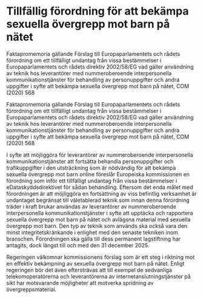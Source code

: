 # Tillfällig förordning för att bekämpa sexuella övergrepp mot barn på nätet

Faktapromemoria gällande Förslag till Europaparlamentets och rådets förordning om ett tillfälligt undantag från vissa bestämmelser i Europaparlamentets och rådets direktiv 2002/58/EG vad gäller användning av teknik hos leverantörer med nummeroberoende
interpersonella kommunikationstjänster för behandling av personuppgifter och andra uppgifter i syfte att bekämpa sexuella övergrepp mot barn på nätet, COM (2020) 568

Faktapromemoria gällande Förslag till Europaparlamentets och rådets förordning om ett tillfälligt undantag från vissa bestämmelser i Europaparlamentets och rådets direktiv 2002/58/EG vad gäller användning av teknik hos leverantörer med nummeroberoende
interpersonella kommunikationstjänster för behandling av personuppgifter och andra uppgifter i syfte att bekämpa sexuella övergrepp mot barn på nätet, COM (2020) 568

I syfte att möjliggöra för leverantörer av nummeroberoende interpersonella kommunikationstjänster att fortsätta behandla personuppgifter och trafikuppgifter i den utsträckning som är nödvändig för att bekämpa sexuella övergrepp mot barn online föreslår Europeiska kommissionen en förordning som inför ett tillfälligt undantag från vissa bestämmelser i eDataskyddsdirektivet för sådan behandling. Eftersom det enda målet med förordningen är att möjliggöra en fortsättning av viss befintlig verksamhet är undantaget begränsat till väletablerad teknik som innan denna förordning träder i kraft brukar användas av leverantörer av nummeroberoende interpersonella kommunikationstjänster i syfte att upptäcka och rapportera sexuella övergrepp mot barn på nätet och avlägsna material med sexuella övergrepp mot barn. Den typ av teknik som används ska också vara den minst integritetskränkande i enlighet med den senaste tekniken inom branschen. Förordningen ska gälla till dess permanent lagstiftning har antagits, dock längst till och med den 31 december 2025.

Regeringen välkomnar kommissionens förslag som är ett steg i riktning mot en effektiv bekämpning av sexuella övergrepp mot barn på nätet. Enligt regeringen bör det även eftersträvas att till exempel de sedvanliga telekomoperatörerna och leverantörerna av internetanslutningstjänster på sikt har motsvarande möjligheter att motverka spridning av övergreppsmaterial.
